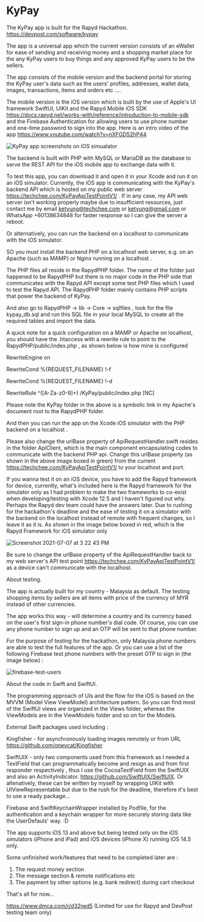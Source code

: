 # KyPay
The KyPay app is built for the Rapyd Hackathon. https://devpost.com/software/kypay

The app is a universal app which the current version consists of an eWallet for ease of sending and receiving money and a shopping market place for the any KyPay users to buy things and any approved KyPay users to be the sellers.

The app consists of the mobile version and the backend portal for storing the KyPay user's data such as the users' profiles, addresses, wallet data, images, transactions, items and orders etc ....

The mobile version is the iOS version which is built by the use of Apple's UI framework SwiftUI, UIKit and the Rapyd Mobile iOS SDK 
https://docs.rapyd.net/works-with/reference/introduction-to-mobile-sdk and the Firebase Authentication for allowing users to use phone number and one-time
password to sign into the app. Here is an intro video of the app https://www.youtube.com/watch?v=nXFGD52hP44

![KyPay app screenshots on iOS simualator](https://user-images.githubusercontent.com/67858418/124703977-e1340980-df25-11eb-9d87-a8adc82b9815.png)

The backend is built with PHP with MySQL or MariaDB as the database to serve the REST API for the iOS mobile app to exchange data with it.

To test this app, you can download it and open it in your Xcode and run it on an iOS simulator. Currently, the iOS app is communicating with the KyPay's backend API which is hosted on my public web server https://techchee.com/KyPayApiTestPointV1/ . If in any case, my API web server isn't working properly maybe due to insufficient resources, just contact me by email ketyung@techchee.com or ketyung@gmail.com or WhatsApp +60138634848 for faster response so I can give the server a reboot.


Or alternatively, you can run the backend on a localhost to communicate with the iOS simulator.

SO you must install the backend PHP on a localhost web server, e.g. on an Apache (such as MAMP) or Nginx 
running on a localhost . 

The PHP files all reside in the RapydPHP folder. The name of the folder just happened to be RapydPHP but there is no major code in the PHP side that communicates with the Rapyd API except some test PHP files which I used to test the Rapyd API. The RapydPHP folder mainly contains PHP scripts that power the backend of KyPay.

And also go to RapydPHP -> lib -> Core -> sqlfiles , look for the file kypay_db.sql and run this SQL file in your local MySQL to create all the required
tables and import the data.

A quick note for a quick configuration on a MAMP or Apache on localhost, you should have the .htaccess with a rewrite rule to point to the 
RapydPHP/public/index.php , as shown below is how mine is configured 

RewriteEngine on

RewriteCond %{REQUEST_FILENAME} !-f

RewriteCond %{REQUEST_FILENAME} !-d

RewriteRule ^([A-Za-z0-9]+) /KyPay/public/index.php [NC]

Please note the KyPay folder in the above is a symbolic link in my Apache's document root to the RapydPHP folder.

And then you can run the app on the Xcode iOS simulator with the PHP backend on a localhost  .

Please also change the urlBase property of ApiRequestHandler.swift resides in the folder ApiClient, which is the main component encapsulating codes to communicate with the backend PHP api. Change this urlBase property (as shown in the above image boxed in green) from the current https://techchee.com/KyPayApiTestPointV1/ to your localhost and port.

If you wanna test it on an iOS device, you have to add the Rapyd framework for device, currently, what's included here is the Rapyd framework for the simulator
only as I had problem to make the two frameworks to co-exist when developing/testing with Xcode 12.5 and I haven't figured out why. Perhaps the Rapyd dev team could have the answers later. Due to rushing for the hackathon's deadline and the ease of testing it on a simulator with the backend on the localhost instead of remote with frequent changes, so I leave it as it is. As shown in the image below boxed in red, which is the Rapyd Framework for iOS simulator only

![Screenshot 2021-07-07 at 3 22 43 PM](https://user-images.githubusercontent.com/67858418/124718652-e3ec2a00-df38-11eb-983f-354e497a5fe0.png)

Be sure to change the urlBase property of the ApiRequestHandler back to my web server's API test point https://techchee.com/KyPayApiTestPointV1/ as a device can't communicate with the localhost. 

About testing.

The app is actually built for my country - Malaysia as default. The testing shopping items by sellers are all items with price of the currency of MYR instead of other currencies.

The app works this way - will determine a country and its currency based on the user's first sign-in phone number's dial code. Of course, you can use any phone number to sign up and an OTP will be sent to that phone number. 

For the purpose of testing for the hackathon, only Malaysia phone numbers are able to test the full features of the app. Or you can use a list of the following Firebase test phone numbers with the preset OTP to sign in (the image below) :

![firebase-test-users](https://user-images.githubusercontent.com/67858418/124722308-822dbf00-df3c-11eb-8172-c52f7f26deea.png)

About the code in Swift and SwiftUI.

The programming approach of UIs and the flow for the iOS is based on the MVVM (Model View ViewModel) architecture pattern. So you can find most of the SwiftUI views are organized in the Views folder, whereas the ViewModels are in the ViewModels folder and so on for the Models.

External Swift packages used including :

Kingfisher - for asynchronously loading images remotely or from URL https://github.com/onevcat/Kingfisher 

SwiftUIX - only two components used from this framework as I needed a TextField that can programmatically become and resign as and from first responder respectively
, thus I use the CocoaTextField from the SwiftUIX and also an ActivityIndicator. https://github.com/SwiftUIX/SwiftUIX.  Or altenatively, these can be written by myself by wrapping UIKit with UIViewRepresentable but due to the rush for the deadline, therefore it's best to use a ready package... 

Firebase and SwiftKeychainWrapper installed by Podfile, for the authentication and a keychain wrapper for more securely storing data like the UserDefauls' way. :D 

The app supports iOS 13 and above but being tested only on the iOS simulators (iPhone and iPad) and iOS devices (iPhone X) running iOS 14.5 only.

Some unfinished work/features that need to be completed later are :

1. The request money section
2. The message section & remote notifications etc 
3. The payment by other options (e.g. bank redirect) during cart checkout

That's all for now...


https://www.dmca.com/r/d32jwd5 (Limited for use for Rapyd and DevPost testing team only) 




